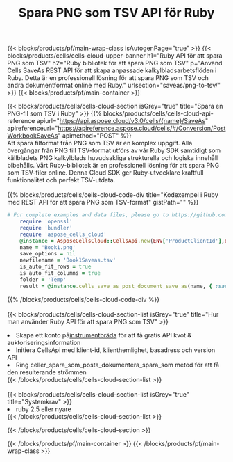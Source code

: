 ﻿---
title:  Spara PNG som TSV API för Ruby
description: " Cloud API:er och SDK:er för Microsoft Excel & OpenOffice Calc. Konvertera kalkylark till fil i annat format."
url: /sv/ruby/saveas/png-to-tsv/
---
{{< blocks/products/pf/main-wrap-class isAutogenPage="true" >}}
{{< blocks/products/cells/cells-cloud-upper-banner h1="Ruby API för att spara PNG som TSV" h2="Ruby bibliotek för att spara PNG som TSV" p="Använd Cells SaveAs REST API för att skapa anpassade kalkylbladsarbetsflöden i Ruby. Detta är en professionell lösning för att spara PNG som TSV och andra dokumentformat online med Ruby." urlsection="saveas/png-to-tsv/" >}}
{{< blocks/products/pf/main-container >}}

{{< blocks/products/cells/cells-cloud-section isGrey="true" title="Spara en PNG-fil som TSV i Ruby" >}}
{{% blocks/products/cells/cells-cloud-api-reference apiurl="https://api.aspose.cloud/v3.0/cells/{name}/SaveAs" apireferenceurl="https://apireference.aspose.cloud/cells/#/Conversion/PostWorkbookSaveAs" apimethod="POST" %}}
<br/>
Att spara filformat från PNG som TSV är en komplex uppgift. Alla övergångar från PNG till TSV-format utförs av vår Ruby SDK samtidigt som källbladets PNG kalkylblads huvudsakliga strukturella och logiska innehåll bibehålls. Vårt Ruby-bibliotek är en professionell lösning för att spara PNG som TSV-filer online. Denna Cloud SDK ger Ruby-utvecklare kraftfull funktionalitet och perfekt TSV-utdata.
<br/>
<br/>
{{% blocks/products/cells/cells-cloud-code-div title="Kodexempel i Ruby med REST API för att spara PNG som TSV-format" gistPath="" %}}
  
```ruby
# For complete examples and data files, please go to https://github.com/aspose-cells-cloud/aspose-cells-cloud-ruby/
    require 'openssl'
    require 'bundler'
    require 'aspose_cells_cloud'
    @instance = AsposeCellsCloud::CellsApi.new(ENV['ProductClientId'],ENV['ProductClientSecret'])
    name = 'Book1.png'
    save_options = nil
    newfilename = 'Book1Saveas.tsv'
    is_auto_fit_rows = true
    is_auto_fit_columns = true
    folder = 'Temp'
    result = @instance.cells_save_as_post_document_save_as(name, { :save_options=>save_options, :newfilename=>(folder+"/"+newfilename), :is_auto_fit_rows=>is_auto_fit_rows, :is_auto_fit_columns=>is_auto_fit_columns, :folder=>folder})
```
  
{{% /blocks/products/cells/cells-cloud-code-div %}}
<br/>
<br/>
{{< blocks/products/cells/cells-cloud-section-list isGrey="true" title="Hur man använder Ruby API för att spara PNG som TSV" >}}
<li> Skapa ett konto på<a href="https://dashboard.aspose.cloud/">instrumentbräda</a> för att få gratis API kvot & auktoriseringsinformation</li>
<li>Initiera CellsApi med klient-id, klienthemlighet, basadress och version API</li>
<li>Ring celler_spara_som_posta_dokumentera_spara_som metod för att få den resulterande strömmen</li>
{{< /blocks/products/cells/cells-cloud-section-list >}}
<br/>
<br/>
{{< blocks/products/cells/cells-cloud-section-list isGrey="true" title="Systemkrav" >}}
<li>ruby 2.5 eller nyare</li>
{{< /blocks/products/cells/cells-cloud-section-list >}}

{{< /blocks/products/cells/cells-cloud-section >}}

{{< /blocks/products/pf/main-container >}}
{{< /blocks/products/pf/main-wrap-class >}}
